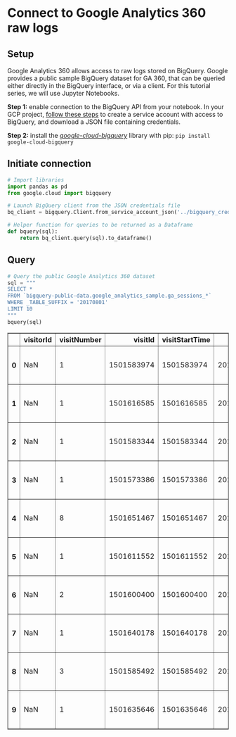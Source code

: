 # Connect to Google Analytics 360 raw logs

## Setup

Google Analytics 360 allows access to raw logs stored on BigQuery. Google provides a public sample BigQuery dataset for GA 360, that can be queried either directly in the BigQuery interface, or via a client. For this tutorial series, we will use Jupyter Notebooks.

**Step 1:** enable connection to the BigQuery API from your notebook. In your GCP project, [follow these steps](https://cloud.google.com/bigquery/docs/quickstarts/quickstart-client-libraries?hl=en#before-you-begin) to create a service account with access to BigQuery, and download a JSON file containing credentials.

**Step 2:** install the [*google-cloud-bigquery*](https://pypi.org/project/google-cloud-bigquery/) library with pip: `pip install google-cloud-bigquery`

## Initiate connection

```python
# Import libraries
import pandas as pd
from google.cloud import bigquery
```

```python
# Launch BigQuery client from the JSON credentials file
bq_client = bigquery.Client.from_service_account_json('../bigquery_creds.json')

# Helper function for queries to be returned as a Dataframe
def bquery(sql):
    return bq_client.query(sql).to_dataframe()
```

## Query

```python
# Query the public Google Analytics 360 dataset
sql = """
SELECT *
FROM `bigquery-public-data.google_analytics_sample.ga_sessions_*`
WHERE _TABLE_SUFFIX = '20170801'
LIMIT 10
"""
bquery(sql)
```

<div>

<table border="1" class="dataframe">
  <thead>
    <tr style="text-align: right;">
      <th></th>
      <th>visitorId</th>
      <th>visitNumber</th>
      <th>visitId</th>
      <th>visitStartTime</th>
      <th>date</th>
      <th>totals</th>
      <th>trafficSource</th>
      <th>device</th>
      <th>geoNetwork</th>
      <th>customDimensions</th>
      <th>hits</th>
      <th>fullVisitorId</th>
      <th>userId</th>
      <th>clientId</th>
      <th>channelGrouping</th>
      <th>socialEngagementType</th>
    </tr>
  </thead>
  <tbody>
    <tr>
      <th>0</th>
      <td>NaN</td>
      <td>1</td>
      <td>1501583974</td>
      <td>1501583974</td>
      <td>20170801</td>
      <td>{'visits': 1, 'hits': 1, 'pageviews': 1, 'time...</td>
      <td>{'referralPath': None, 'campaign': '(not set)'...</td>
      <td>{'browser': 'Chrome', 'browserVersion': 'not a...</td>
      <td>{'continent': 'Americas', 'subContinent': 'Car...</td>
      <td>[]</td>
      <td>[{'hitNumber': 1, 'time': 0, 'hour': 3, 'minut...</td>
      <td>2248281639583218707</td>
      <td>None</td>
      <td>None</td>
      <td>Organic Search</td>
      <td>Not Socially Engaged</td>
    </tr>
    <tr>
      <th>1</th>
      <td>NaN</td>
      <td>1</td>
      <td>1501616585</td>
      <td>1501616585</td>
      <td>20170801</td>
      <td>{'visits': 1, 'hits': 1, 'pageviews': 1, 'time...</td>
      <td>{'referralPath': None, 'campaign': '(not set)'...</td>
      <td>{'browser': 'Chrome', 'browserVersion': 'not a...</td>
      <td>{'continent': 'Americas', 'subContinent': 'Nor...</td>
      <td>[{'index': 4, 'value': 'North America'}]</td>
      <td>[{'hitNumber': 1, 'time': 0, 'hour': 12, 'minu...</td>
      <td>8647436381089107732</td>
      <td>None</td>
      <td>None</td>
      <td>Organic Search</td>
      <td>Not Socially Engaged</td>
    </tr>
    <tr>
      <th>2</th>
      <td>NaN</td>
      <td>1</td>
      <td>1501583344</td>
      <td>1501583344</td>
      <td>20170801</td>
      <td>{'visits': 1, 'hits': 1, 'pageviews': 1, 'time...</td>
      <td>{'referralPath': None, 'campaign': '(not set)'...</td>
      <td>{'browser': 'Chrome', 'browserVersion': 'not a...</td>
      <td>{'continent': 'Asia', 'subContinent': 'Souther...</td>
      <td>[{'index': 4, 'value': 'APAC'}]</td>
      <td>[{'hitNumber': 1, 'time': 0, 'hour': 3, 'minut...</td>
      <td>2055839700856389632</td>
      <td>None</td>
      <td>None</td>
      <td>Organic Search</td>
      <td>Not Socially Engaged</td>
    </tr>
    <tr>
      <th>3</th>
      <td>NaN</td>
      <td>1</td>
      <td>1501573386</td>
      <td>1501573386</td>
      <td>20170801</td>
      <td>{'visits': 1, 'hits': 1, 'pageviews': 1, 'time...</td>
      <td>{'referralPath': None, 'campaign': '(not set)'...</td>
      <td>{'browser': 'Chrome', 'browserVersion': 'not a...</td>
      <td>{'continent': 'Europe', 'subContinent': 'Weste...</td>
      <td>[{'index': 4, 'value': 'EMEA'}]</td>
      <td>[{'hitNumber': 1, 'time': 0, 'hour': 0, 'minut...</td>
      <td>0750846065342433129</td>
      <td>None</td>
      <td>None</td>
      <td>Direct</td>
      <td>Not Socially Engaged</td>
    </tr>
    <tr>
      <th>4</th>
      <td>NaN</td>
      <td>8</td>
      <td>1501651467</td>
      <td>1501651467</td>
      <td>20170801</td>
      <td>{'visits': 1, 'hits': 1, 'pageviews': 1, 'time...</td>
      <td>{'referralPath': None, 'campaign': '(not set)'...</td>
      <td>{'browser': 'Chrome', 'browserVersion': 'not a...</td>
      <td>{'continent': 'Americas', 'subContinent': 'Nor...</td>
      <td>[{'index': 4, 'value': 'North America'}]</td>
      <td>[{'hitNumber': 1, 'time': 0, 'hour': 22, 'minu...</td>
      <td>0573427169410921198</td>
      <td>None</td>
      <td>None</td>
      <td>Organic Search</td>
      <td>Not Socially Engaged</td>
    </tr>
    <tr>
      <th>5</th>
      <td>NaN</td>
      <td>1</td>
      <td>1501611552</td>
      <td>1501611552</td>
      <td>20170801</td>
      <td>{'visits': 1, 'hits': 1, 'pageviews': 1, 'time...</td>
      <td>{'referralPath': '/imgres', 'campaign': '(not ...</td>
      <td>{'browser': 'Chrome', 'browserVersion': 'not a...</td>
      <td>{'continent': 'Asia', 'subContinent': 'Southea...</td>
      <td>[]</td>
      <td>[{'hitNumber': 1, 'time': 0, 'hour': 11, 'minu...</td>
      <td>8313021323030224050</td>
      <td>None</td>
      <td>None</td>
      <td>Referral</td>
      <td>Not Socially Engaged</td>
    </tr>
    <tr>
      <th>6</th>
      <td>NaN</td>
      <td>2</td>
      <td>1501600400</td>
      <td>1501600400</td>
      <td>20170801</td>
      <td>{'visits': 1, 'hits': 1, 'pageviews': 1, 'time...</td>
      <td>{'referralPath': None, 'campaign': '(not set)'...</td>
      <td>{'browser': 'Chrome', 'browserVersion': 'not a...</td>
      <td>{'continent': 'Americas', 'subContinent': 'Nor...</td>
      <td>[{'index': 4, 'value': 'North America'}]</td>
      <td>[{'hitNumber': 1, 'time': 0, 'hour': 8, 'minut...</td>
      <td>9161549067325106850</td>
      <td>None</td>
      <td>None</td>
      <td>Organic Search</td>
      <td>Not Socially Engaged</td>
    </tr>
    <tr>
      <th>7</th>
      <td>NaN</td>
      <td>1</td>
      <td>1501640178</td>
      <td>1501640178</td>
      <td>20170801</td>
      <td>{'visits': 1, 'hits': 1, 'pageviews': 1, 'time...</td>
      <td>{'referralPath': None, 'campaign': '(not set)'...</td>
      <td>{'browser': 'Chrome', 'browserVersion': 'not a...</td>
      <td>{'continent': 'Asia', 'subContinent': 'Southea...</td>
      <td>[{'index': 4, 'value': 'APAC'}]</td>
      <td>[{'hitNumber': 1, 'time': 0, 'hour': 19, 'minu...</td>
      <td>7712738124831804349</td>
      <td>None</td>
      <td>None</td>
      <td>Organic Search</td>
      <td>Not Socially Engaged</td>
    </tr>
    <tr>
      <th>8</th>
      <td>NaN</td>
      <td>3</td>
      <td>1501585492</td>
      <td>1501585492</td>
      <td>20170801</td>
      <td>{'visits': 1, 'hits': 1, 'pageviews': 1, 'time...</td>
      <td>{'referralPath': '/', 'campaign': '(not set)',...</td>
      <td>{'browser': 'Chrome', 'browserVersion': 'not a...</td>
      <td>{'continent': 'Americas', 'subContinent': 'Nor...</td>
      <td>[{'index': 4, 'value': 'North America'}]</td>
      <td>[{'hitNumber': 1, 'time': 0, 'hour': 4, 'minut...</td>
      <td>6644155147493409979</td>
      <td>None</td>
      <td>None</td>
      <td>Referral</td>
      <td>Not Socially Engaged</td>
    </tr>
    <tr>
      <th>9</th>
      <td>NaN</td>
      <td>1</td>
      <td>1501635646</td>
      <td>1501635646</td>
      <td>20170801</td>
      <td>{'visits': 1, 'hits': 1, 'pageviews': 1, 'time...</td>
      <td>{'referralPath': None, 'campaign': '(not set)'...</td>
      <td>{'browser': 'Chrome', 'browserVersion': 'not a...</td>
      <td>{'continent': 'Americas', 'subContinent': 'Nor...</td>
      <td>[{'index': 4, 'value': 'North America'}]</td>
      <td>[{'hitNumber': 1, 'time': 0, 'hour': 18, 'minu...</td>
      <td>2485028951030553624</td>
      <td>None</td>
      <td>None</td>
      <td>Organic Search</td>
      <td>Not Socially Engaged</td>
    </tr>
  </tbody>
</table>
</div>
